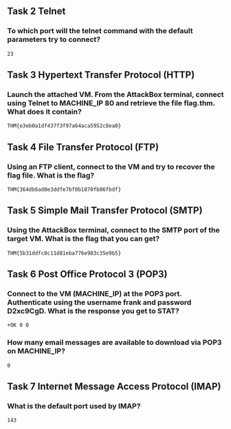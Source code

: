 ## Task 2  Telnet

### To which port will the telnet command with the default parameters try to connect?
    23

## Task 3  Hypertext Transfer Protocol (HTTP)

### Launch the attached VM. From the AttackBox terminal, connect using Telnet to MACHINE_IP 80 and retrieve the file flag.thm. What does it contain?
    THM{e3eb0a1df437f3f97a64aca5952c8ea0}

## Task 4  File Transfer Protocol (FTP)

### Using an FTP client, connect to the VM and try to recover the flag file. What is the flag?
    THM{364db6ad0e3ddfe7bf0b1870fb06fbdf}

## Task 5  Simple Mail Transfer Protocol (SMTP)

### Using the AttackBox terminal, connect to the SMTP port of the target VM. What is the flag that you can get?
    THM{5b31ddfc0c11d81eba776e983c35e9b5}

## Task 6  Post Office Protocol 3 (POP3)

### Connect to the VM (MACHINE_IP) at the POP3 port. Authenticate using the username frank and password D2xc9CgD. What is the response you get to STAT?
    +OK 0 0

### How many email messages are available to download via POP3 on MACHINE_IP?
    0

## Task 7  Internet Message Access Protocol (IMAP)

### What is the default port used by IMAP?
    143
